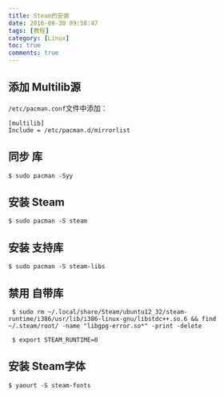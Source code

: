 ```yaml
---
title: Steam的安装
date: 2016-08-30 09:58:47
tags: [教程]
category: [Linux]
toc: true
comments: true
---
```

## 添加 Multilib源
`/etc/pacman.conf`文件中添加：
```
[multilib]
Include = /etc/pacman.d/mirrorlist
```
## 同步 库
```
$ sudo pacman -Syy
```

## 安装 Steam
```
$ sudo pacman -S steam
```
## 安装 支持库
```
$ sudo pacman -S steam-libs
```
## 禁用 自带库
```
 $ sudo rm ~/.local/share/Steam/ubuntu12_32/steam-runtime/i386/usr/lib/i386-linux-gnu/libstdc++.so.6 && find ~/.steam/root/ -name "libgpg-error.so*" -print -delete
```
```
 $ export STEAM_RUNTIME=0
```
## 安装 Steam字体
```
$ yaourt -S steam-fonts
```